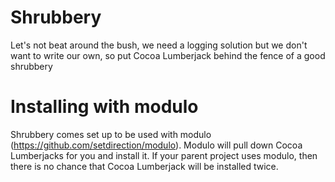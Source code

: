 # Shrubbery
Let's not beat around the bush, we need a logging solution but we don't want to write our own, so put Cocoa Lumberjack behind the fence of a good shrubbery

# Installing with modulo

Shrubbery comes set up to be used with modulo (https://github.com/setdirection/modulo). Modulo will pull down Cocoa Lumberjacks for you and install it. If your parent project uses modulo, then there is no chance that Cocoa Lumberjack will be installed twice.